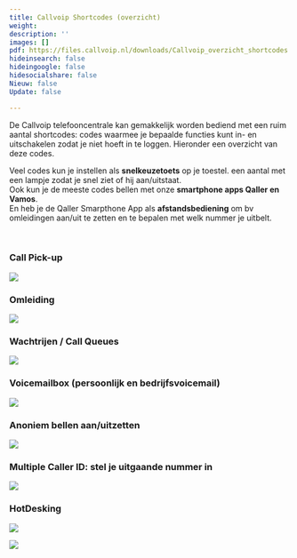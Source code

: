 ```yaml
---
title: Callvoip Shortcodes (overzicht)
weight: 
description: ''
images: []
pdf: https://files.callvoip.nl/downloads/Callvoip_overzicht_shortcodes.pdf
hideinsearch: false
hideingoogle: false
hidesocialshare: false
Nieuw: false
Update: false

---
```

De Callvoip telefooncentrale kan gemakkelijk worden bediend met een ruim aantal shortcodes: codes waarmee je bepaalde functies kunt in- en uitschakelen zodat je niet hoeft in te loggen. Hieronder een overzicht van deze codes.

Veel codes kun je instellen als **snelkeuzetoets** op je toestel. een aantal met een lampje zodat je snel ziet of hij aan/uitstaat.  
Ook kun je de meeste codes bellen met onze **smartphone apps Qaller en Vamos**.  
En heb je de Qaller Smarpthone App als **afstandsbediening** om bv omleidingen aan/uit te zetten en te bepalen met welk nummer je uitbelt.

<br>

### Call Pick-up

![](https://res.cloudinary.com/callvoip/image/upload/v1578153348/shortcodes-callpickup_covtbh.jpg)

### Omleiding

![](https://res.cloudinary.com/callvoip/image/upload/v1578153457/shortcodes-omleiding_zapqh3.jpg)

### Wachtrijen / Call Queues

![](https://res.cloudinary.com/callvoip/image/upload/v1578153639/shortcodes-wachtrijen_xqoeg9.jpg)

### Voicemailbox (persoonlijk en bedrijfsvoicemail)

![](https://res.cloudinary.com/callvoip/image/upload/v1578153657/shortcodes-voicemail_ql2bkp.jpg)

### Anoniem bellen aan/uitzetten

![](https://res.cloudinary.com/callvoip/image/upload/v1578153675/shortcodes-anoniem_dlu3mm.jpg)

### Multiple Caller ID: stel je uitgaande nummer in

![](https://res.cloudinary.com/callvoip/image/upload/v1578153691/shortcodes-multiple-caller-id_fkvdrs.jpg)

### HotDesking

![](https://res.cloudinary.com/callvoip/image/upload/v1578046289/shortcodes-hotdesking_wko8ag.jpg)

![](https://res.cloudinary.com/callvoip/image/upload/v1578046384/shortcodes-apps_ojm71d.jpg)